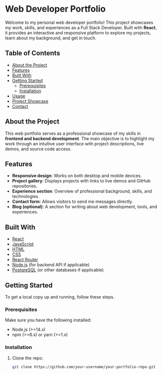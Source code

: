 # Web Developer Portfolio

Welcome to my personal web developer portfolio! This project showcases my work, skills, and experiences as a Full Stack Developer. Built with **React**, it provides an interactive and responsive platform to explore my projects, learn about my background, and get in touch.

## Table of Contents

- [About the Project](#about-the-project)
- [Features](#features)
- [Built With](#built-with)
- [Getting Started](#getting-started)
  - [Prerequisites](#prerequisites)
  - [Installation](#installation)
- [Usage](#usage)
- [Project Showcase](#project-showcase)
- [Contact](#contact)

## About the Project

This web portfolio serves as a professional showcase of my skills in **frontend and backend development**. The main objective is to highlight my work through an intuitive user interface with project descriptions, live demos, and source code access.

## Features

- **Responsive design**: Works on both desktop and mobile devices.
- **Project gallery**: Displays projects with links to live demos and GitHub repositories.
- **Experience section**: Overview of professional background, skills, and technologies.
- **Contact form**: Allows visitors to send me messages directly.
- **Blog (optional)**: A section for writing about web development, tools, and experiences.

## Built With

- [React](https://reactjs.org/)
- [JavaScript](https://developer.mozilla.org/en-US/docs/Web/JavaScript)
- [HTML](https://developer.mozilla.org/en-US/docs/Web/HTML)
- [CSS](https://developer.mozilla.org/en-US/docs/Web/CSS)
- [React Router](https://reactrouter.com/)
- [Node.js](https://nodejs.org/) (for backend API if applicable)
- [PostgreSQL](https://www.postgresql.org/) (or other databases if applicable)

## Getting Started

To get a local copy up and running, follow these steps.

### Prerequisites

Make sure you have the following installed:

- Node.js (>=14.x)
- npm (>=6.x) or yarn (>=1.x)

### Installation

1. Clone the repo:
   ```sh
   git clone https://github.com/your-username/your-portfolio-repo.git



